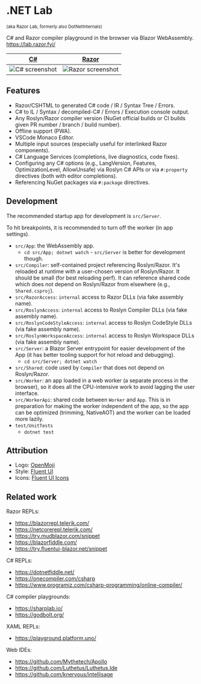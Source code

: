 # .NET Lab

<sup>(aka Razor Lab, formerly also DotNetInternals)</sup>

C# and Razor compiler playground in the browser via Blazor WebAssembly. https://lab.razor.fyi/

| [C#](https://lab.razor.fyi/#csharp) | [Razor](https://lab.razor.fyi/#razor) |
|:-:|:-:|
| ![C# screenshot](docs/screenshots/csharp.png) | ![Razor screenshot](docs/screenshots/razor.png) |

## Features

- Razor/CSHTML to generated C# code / IR / Syntax Tree / Errors.
- C# to IL / Syntax / decompiled-C# / Errors / Execution console output.
- Any Roslyn/Razor compiler version (NuGet official builds or CI builds given PR number / branch / build number).
- Offline support (PWA).
- VSCode Monaco Editor.
- Multiple input sources (especially useful for interlinked Razor components).
- C# Language Services (completions, live diagnostics, code fixes).
- Configuring any C# options (e.g., LangVersion, Features, OptimizationLevel, AllowUnsafe)
  via Roslyn C# APIs or via `#:property` directives (both with editor completions).
- Referencing NuGet packages via `#:package` directives.

## Development

The recommended startup app for development is `src/Server`.

To hit breakpoints, it is recommended to turn off the worker (in app settings).

- `src/App`: the WebAssembly app.
  - `cd src/App; dotnet watch` - `src/Server` is better for development though.
- `src/Compiler`: self-contained project referencing Roslyn/Razor.
  It's reloaded at runtime with a user-chosen version of Roslyn/Razor.
  It should be small (for best reloading perf). It can reference shared code
  which does not depend on Roslyn/Razor from elsewhere (e.g., `Shared.csproj`).
- `src/RazorAccess`: `internal` access to Razor DLLs (via fake assembly name).
- `src/RoslynAccess`: `internal` access to Roslyn Compiler DLLs (via fake assembly name).
- `src/RoslynCodeStyleAccess`: `internal` access to Roslyn CodeStyle DLLs (via fake assembly name).
- `src/RoslynWorkspaceAccess`: `internal` access to Roslyn Workspace DLLs (via fake assembly name).
- `src/Server`: a Blazor Server entrypoint for easier development of the App
  (it has better tooling support for hot reload and debugging).
  - `cd src/Server; dotnet watch`
- `src/Shared`: code used by `Compiler` that does not depend on Roslyn/Razor.
- `src/Worker`: an app loaded in a web worker (a separate process in the browser),
  so it does all the CPU-intensive work to avoid lagging the user interface.
- `src/WorkerApi`: shared code between `Worker` and `App`.
  This is in preparation for making the worker independent of the app,
  so the app can be optimized (trimming, NativeAOT) and the worker can be loaded more lazily.
- `test/UnitTests`
  - `dotnet test`

## Attribution

- Logo: [OpenMoji](https://openmoji.org/library/emoji-1FAD9-200D-1F7EA/)
- Style: [Fluent UI](https://www.fluentui-blazor.net/)
- Icons: [Fluent UI Icons](https://github.com/microsoft/fluentui-system-icons)

## Related work

Razor REPLs:
- https://blazorrepl.telerik.com/
- https://netcorerepl.telerik.com/
- https://try.mudblazor.com/snippet
- https://blazorfiddle.com/
- https://try.fluentui-blazor.net/snippet

C# REPLs:
- https://dotnetfiddle.net/
- https://onecompiler.com/csharp
- https://www.programiz.com/csharp-programming/online-compiler/

C# compiler playgrounds:
- https://sharplab.io/
- https://godbolt.org/

XAML REPLs:
- https://playground.platform.uno/

Web IDEs:
- https://github.com/Mythetech/Apollo
- https://github.com/Luthetus/Luthetus.Ide
- https://github.com/knervous/intellisage
